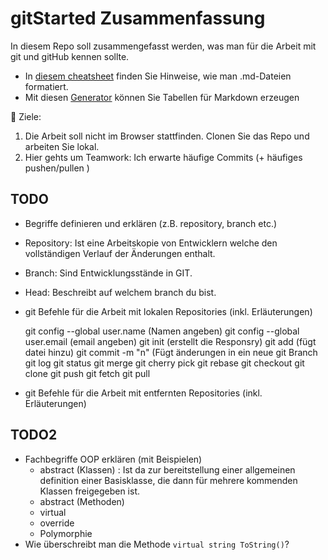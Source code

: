 # gitStarted Zusammenfassung
In diesem Repo soll zusammengefasst werden, was man für die Arbeit mit git und gitHub kennen sollte.
- In [diesem cheatsheet](https://github.com/adam-p/markdown-here/wiki/Markdown-Cheatsheet) finden Sie Hinweise, wie man .md-Dateien formatiert.
- Mit diesen [Generator](https://www.tablesgenerator.com/markdown_tables) können Sie Tabellen für Markdown erzeugen

:dart: Ziele:
1. Die Arbeit soll nicht im Browser stattfinden. Clonen Sie das Repo und arbeiten Sie lokal.
1. Hier gehts um Teamwork: Ich erwarte häufige Commits (+ häufiges pushen/pullen )

## TODO
- Begriffe definieren und erklären (z.B. repository, branch etc.)
- Repository: Ist eine Arbeitskopie von Entwicklern welche den vollständigen Verlauf der Änderungen enthalt.
- Branch: Sind Entwicklungsstände in GIT.
- Head: Beschreibt auf welchem branch du bist. 

- git Befehle für die Arbeit mit lokalen Repositories (inkl. Erläuterungen)

	git config --global user.name (Namen angeben)
git config --global user.email (email angeben) git init (erstellt die Responsry) 
git add (fügt datei hinzu) git commit -m "n" 
(Fügt änderungen in ein neue git Branch git log git status git merge git cherry pick git rebase git checkout git clone git push git fetch git pull



- git Befehle für die Arbeit mit entfernten Repositories (inkl. Erläuterungen)

## TODO2
- Fachbegriffe OOP erklären (mit Beispielen)
  - abstract (Klassen) : Ist da zur bereitstellung einer allgemeinen definition einer Basisklasse, die dann für mehrere kommenden Klassen freigegeben ist.
  - abstract (Methoden)
  - virtual
  - override
  - Polymorphie
- Wie überschreibt man die Methode `virtual string ToString()`?



